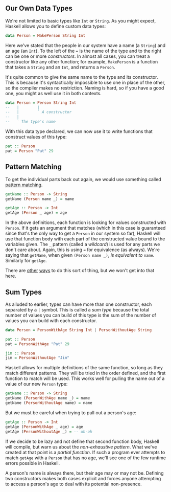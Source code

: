 ## Our Own Data Types

We're not limited to basic types like `Int` or `String`. As you might expect,
Haskell allows you to define custom data types:

```haskell
data Person = MakePerson String Int
```

Here we've stated that the people in our system have a name (a `String`) and an
age (an `Int`). To the left of the `=` is the name of the type and to the right
can be one or more *constructors*. In almost all cases, you can treat a
constructor like any other function; for example, `MakePerson` is a function
that takes a `String` and an `Int`, and returns a `Person`.

It's quite common to give the same name to the type and its constructor. This is
because it's syntactically impossible to use one in place of the other, so the
compiler makes no restriction. Naming is hard, so if you have a good one, you
might as well use it in both contexts.

```haskell
data Person = Person String Int
--   |        |
--   |        ` A constructor
--   |
--   ` The type's name
```

With this data type declared, we can now use it to write functions that
construct values of this type:

```haskell
pat :: Person
pat = Person "Pat" 29
```

## Pattern Matching

To get the individual parts back out again, we would use something called
[pattern matching][pattern-matching].

```haskell
getName :: Person -> String
getName (Person name _) = name

getAge :: Person -> Int
getAge (Person _ age) = age
```

In the above definitions, each function is looking for values constructed with
`Person`. If it gets an argument that matches (which in this case is guaranteed
since that's the only way to get a `Person` in our system so far), Haskell will
use that function body with each part of the constructed value bound to the
variables given. The `_` pattern (called a *wildcard*) is used for any parts we
don't care about. Again, this is using `=` for equivalence (as always). We're
saying that `getName`, when given `(Person name _)`, *is equivalent to* `name`.
Similarly for `getAge`.

There are [other][records] [ways][lenses] to do this sort of thing, but we won't
get into that here.

[pattern-matching]: https://www.haskell.org/tutorial/patterns.html
[records]: http://en.wikibooks.org/wiki/Haskell/More_on_datatypes#Named_Fields_.28Record_Syntax.29
[lenses]: http://www.haskellforall.com/2012/01/haskell-for-mainstream-programmers_28.html

## Sum Types

As alluded to earlier, types can have more than one constructor, each separated
by a `|` symbol. This is called a *sum type* because the total number of values
you can build of this type is the sum of the number of values you can build with
each constructor.

```haskell
data Person = PersonWithAge String Int | PersonWithoutAge String

pat :: Person
pat = PersonWithAge "Pat" 29

jim :: Person
jim = PersonWithoutAge "Jim"
```

Haskell allows for multiple definitions of the same function, so long as they
match different patterns. They will be tried in the order defined, and the first
function to match will be used. This works well for pulling the name out of a
value of our new `Person` type:

```haskell
getName :: Person -> String
getName (PersonWithAge name _) = name
getName (PersonWithoutAge name) = name
```

But we must be careful when trying to pull out a person's age:

```haskell
getAge :: Person -> Int
getAge (PersonWithAge _ age) = age
getAge (PersonWithoutAge _) = -- uh-oh
```

If we decide to be lazy and not define that second function body, Haskell will
compile, but warn us about the *non-exhaustive pattern*. What we've created at
that point is a *partial function*. If such a program ever attempts to match
`getAge` with a `Person` that has no age, we'll see one of the few runtime
errors possible in Haskell.

A person's name is always there, but their age may or may not be. Defining two
constructors makes both cases explicit and forces anyone attempting to access a
person's age to deal with its potential non-presence.
